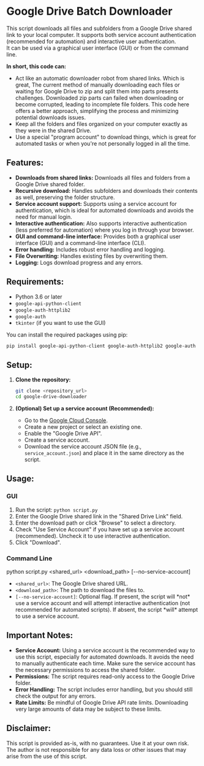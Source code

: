 # Google Drive Batch Downloader

This script downloads all files and subfolders from a Google Drive shared link to your local computer.  It supports both service account authentication (recommended for automation) and interactive user authentication.  
It can be used via a graphical user interface (GUI) or from the command line.

**In short, this code can:**

* Act like an automatic downloader robot from shared links. Which is great, The current method of manually downloading each files or waiting for Google Drive to zip and split them into parts presents challenges. Downloaded zip parts can failed when downloading or become corrupted, leading to incomplete file folders. This code here offers a better approach, simplifying the process and minimizing potential downloads issues.
* Keep all the folders and files organized on your computer exactly as they were in the shared Drive.
* Use a special "program account" to download things, which is great for automated tasks or when you're not personally logged in all the time.

## Features:

* **Downloads from shared links:** Downloads all files and folders from a Google Drive shared folder.
* **Recursive download:** Handles subfolders and downloads their contents as well, preserving the folder structure.
* **Service account support:** Supports using a service account for authentication, which is ideal for automated downloads and avoids the need for manual login.
* **Interactive authentication:** Also supports interactive authentication (less preferred for automation) where you log in through your browser.
* **GUI and command-line interface:** Provides both a graphical user interface (GUI) and a command-line interface (CLI).
* **Error handling:** Includes robust error handling and logging.
* **File Overwriting:** Handles existing files by overwriting them.
* **Logging:** Logs download progress and any errors.

## Requirements:

* Python 3.6 or later
* `google-api-python-client`
* `google-auth-httplib2`
* `google-auth`
* `tkinter` (if you want to use the GUI)

You can install the required packages using pip:

```bash
pip install google-api-python-client google-auth-httplib2 google-auth
```

## Setup:

1.  **Clone the repository:**

    ```bash
    git clone <repository_url>
    cd google-drive-downloader
    ```

2.  **(Optional) Set up a service account (Recommended):**

    * Go to the [Google Cloud Console](https://console.cloud.google.com/).
    * Create a new project or select an existing one.
    * Enable the "Google Drive API".
    * Create a service account.
    * Download the service account JSON file (e.g., `service_account.json`) and place it in the same directory as the script.

## Usage:

### GUI

1.  Run the script: `python script.py`
2.  Enter the Google Drive shared link in the "Shared Drive Link" field.
3.  Enter the download path or click "Browse" to select a directory.
4.  Check "Use Service Account" if you have set up a service account (recommended). Uncheck it to use interactive authentication.
5.  Click "Download".

### Command Line

python script.py <shared_url> <download_path> [--no-service-account]
* `<shared_url>`: The Google Drive shared URL.
* `<download_path>`: The path to download the files to.
* `[--no-service-account]`: Optional flag. If present, the script will \*not\* use a service account and will attempt interactive authentication (not recommended for automated scripts). If absent, the script \*will\* attempt to use a service account.

## Important Notes:

* **Service Account:** Using a service account is the recommended way to use this script, especially for automated downloads. It avoids the need to manually authenticate each time. Make sure the service account has the necessary permissions to access the shared folder.
* **Permissions:** The script requires read-only access to the Google Drive folder.
* **Error Handling:** The script includes error handling, but you should still check the output for any errors.
* **Rate Limits:** Be mindful of Google Drive API rate limits. Downloading very large amounts of data may be subject to these limits.

## Disclaimer:

This script is provided as-is, with no guarantees. Use it at your own risk. The author is not responsible for any data loss or other issues that may arise from the use of this script.
